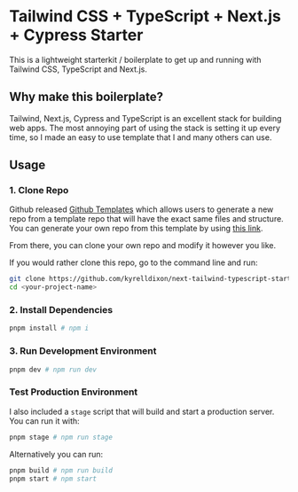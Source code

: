 # Tailwind CSS + TypeScript + Next.js + Cypress Starter

This is a lightweight starterkit / boilerplate to get up and running with Tailwind CSS, TypeScript and Next.js.

## Why make this boilerplate?

Tailwind, Next.js, Cypress and TypeScript is an excellent stack for building web apps. The most annoying part of using the stack
is setting it up every time, so I made an easy to use template that I and many others can use.

## Usage

### 1. Clone Repo

Github released [Github Templates](https://github.blog/2019-06-06-generate-new-repositories-with-repository-templates/) which allows users to generate a new repo from a template repo that will have the exact same files and structure. You can generate your own repo from this template by using [this link](https://github.com/kyrelldixon/next-tailwind-typescript-starter/generate).

From there, you can clone your own repo and modify it however you like.

If you would rather clone this repo, go to the command line and run:

```bash
git clone https://github.com/kyrelldixon/next-tailwind-typescript-starter <your-project-name>
cd <your-project-name>
```

### 2. Install Dependencies

```bash
pnpm install # npm i
```

### 3. Run Development Environment

```bash
pnpm dev # npm run dev
```

### Test Production Environment

I also included a `stage` script that will build and start a production server. You can run it with:

```bash
pnpm stage # npm run stage
```

Alternatively you can run:

```bash
pnpm build # npm run build
pnpm start # npm start
```
